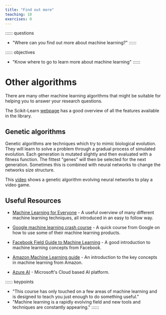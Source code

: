 ```yaml
---
title: "Find out more"
teaching: 10
exercises: 0
---
```


:::::: questions
- "Where can you find out more about machine learning?"
::::::

:::::: objectives
- "Know where to go to learn more about machine learning"
::::::

# Other algorithms

There are many other machine learning algorithms that might be suitable for helping you to answer your research questions.

The Scikit-Learn [webpage](https://scikit-learn.org/stable/index.html) has a good overview of all the features available in the library.

## Genetic algorithms

Genetic algorithms are techniques which try to mimic biological evolution. They will learn to solve a problem through a gradual process
of simulated evolution. Each generation is mutated slightly and then evaluated with a fitness function. The fittest "genes" will then be selected
for the next generation. Sometimes this is combined with neural networks to change the networks size structure.

This [video](https://www.youtube.com/watch?v=qv6UVOQ0F44) shows a genetic algorithm evolving neural networks to play a video game.

## Useful Resources

* [Machine Learning for Everyone](https://vas3k.com/blog/machine_learning/) - A useful overview of many different machine learning techniques,
all introduced in an easy to follow way.

* [Google machine learning crash course](https://developers.google.com/machine-learning/crash-course/) - A quick course from Google on how to use
some of their machine learning products.

* [Facebook Field Guide to Machine Learning](https://research.fb.com/the-facebook-field-guide-to-machine-learning-video-series/) - A good
introduction to machine learning concepts from Facebook.

* [Amazon Machine Learning guide](https://docs.aws.amazon.com/machine-learning/latest/dg/amazon-machine-learning-key-concepts.html) - An
introduction to the key concepts in machine learning from Amazon.

* [Azure AI](https://azure.microsoft.com/en-gb/overview/ai-platform/) - Microsoft's Cloud based AI platform.

:::::: keypoints
 - "This course has only touched on a few areas of machine learning and is designed to teach you just enough to do something useful."
 - "Machine learning is a rapidly evolving field and new tools and techniques are constantly appearing."
::::::
